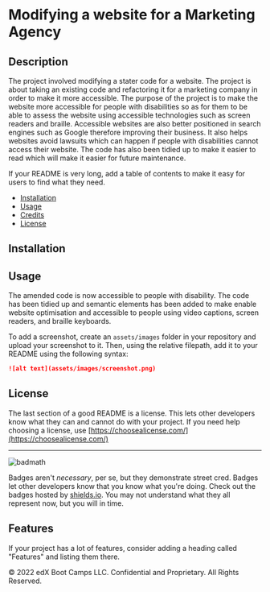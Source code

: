 # Modifying a website for a Marketing Agency

## Description 

The project involved modifying a stater code for a website. The project is about taking an existing code and refactoring it for a marketing company in order to make it more accessible.  The purpose of the project is to make the website more accessible for people with disabilities so as for them to be able to assess the website using accessible technologies such as screen readers and braille. 
Accessible websites are also better positioned in search engines such as Google therefore improving their business. It also helps websites avoid lawsuits which can happen if people with disabilities cannot access their website. 
The code has also been tidied up to make it easier to read which will make it easier for future maintenance. 



If your README is very long, add a table of contents to make it easy for users to find what they need.

* [Installation](#installation)
* [Usage](#usage)
* [Credits](#credits)
* [License](#license)


## Installation




## Usage 

The amended code is now accessible to people with disability. The code has been tidied up and semantic elements has been added to make enable website optimisation and accessible to people using video captions, screen readers, and braille keyboards.

To add a screenshot, create an `assets/images` folder in your repository and upload your screenshot to it. Then, using the relative filepath, add it to your README using the following syntax:

```md
![alt text](assets/images/screenshot.png)
```



## License

The last section of a good README is a license. This lets other developers know what they can and cannot do with your project. If you need help choosing a license, use [https://choosealicense.com/](https://choosealicense.com/)


---


![badmath](https://img.shields.io/github/languages/top/nielsenjared/badmath)

Badges aren't _necessary_, per se, but they demonstrate street cred. Badges let other developers know that you know what you're doing. Check out the badges hosted by [shields.io](https://shields.io/). You may not understand what they all represent now, but you will in time.

## Features

If your project has a lot of features, consider adding a heading called "Features" and listing them there.



© 2022 edX Boot Camps LLC. Confidential and Proprietary. All Rights Reserved.
